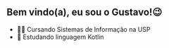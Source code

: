 ## Bem vindo(a), eu sou o Gustavo!😉

- 👨‍💻 Cursando Sistemas de Informação na USP
- 📗 Estudando linguagem Kotlin


